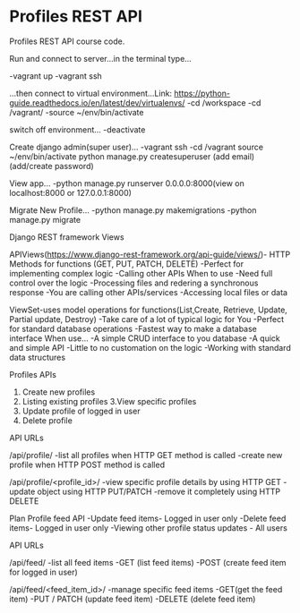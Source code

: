 # Profiles REST API

Profiles REST API course code.

Run and connect to server...in the terminal type...

-vagrant up
-vagrant ssh

...then connect to virtual environment...Link: https://python-guide.readthedocs.io/en/latest/dev/virtualenvs/
-cd /workspace
-cd /vagrant/
-source ~/env/bin/activate

switch off environment...
-deactivate

Create django admin(super user)...
-vagrant ssh
-cd /vagrant
source ~/env/bin/activate
python manage.py createsuperuser
(add email)
(add/create password)


View app...
-python manage.py runserver 0.0.0.0:8000(view on localhost:8000 or 127.0.0.1:8000)

Migrate New Profile...
-python manage.py makemigrations
-python manage.py migrate

Django REST framework Views

APIViews(https://www.django-rest-framework.org/api-guide/views/)- HTTP Methods for functions (GET, PUT, PATCH, DELETE)
  -Perfect for implementing complex logic
  -Calling other APIs
  When to use
  -Need full control over the logic
  -Processing files and redering a synchronous response
  -You are calling other APIs/services
  -Accessing local files or data

ViewSet-uses model operations for functions(List,Create, Retrieve, Update, Partial update, Destroy)
  -Take care of a lot of typical logic for You
  -Perfect for standard database operations
  -Fastest way to make a database interface
  When use...
  -A simple CRUD interface to you database
  -A quick and simple API
  -Little to no customation on the logic
  -Working with standard data structures


  Profiles APIs

  1. Create new profiles
  2. Listing existing profiles
  3.View specific profiles
  4. Update profile of logged in user
  5. Delete profile

  API URLs

  /api/profile/
      -list all profiles when HTTP GET method is called
      -create new profile when HTTP POST method is called

  /api/profile/<profile_id>/
      -view specific profile details by using HTTP GET
      -update object using HTTP PUT/PATCH
      -remove it completely using HTTP DELETE

Plan Profile feed API
  -Update feed items- Logged in user only
  -Delete feed items- Logged in user only
  -Viewing other profile status updates - All users

  API URLs

  /api/feed/
      -list all feed items
      -GET (list feed items)
      -POST (create feed item for logged in user)

  /api/feed/<feed_item_id>/
      -manage specific feed items
      -GET(get the feed item)
      -PUT / PATCH (update feed item)
      -DELETE (delete feed item)
